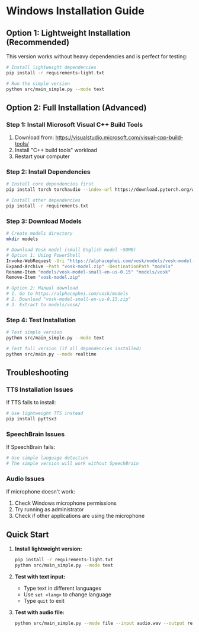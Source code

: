 # Windows Installation Guide

## Option 1: Lightweight Installation (Recommended)

This version works without heavy dependencies and is perfect for testing:

```bash
# Install lightweight dependencies
pip install -r requirements-light.txt

# Run the simple version
python src/main_simple.py --mode text
```

## Option 2: Full Installation (Advanced)

### Step 1: Install Microsoft Visual C++ Build Tools

1. Download from: https://visualstudio.microsoft.com/visual-cpp-build-tools/
2. Install "C++ build tools" workload
3. Restart your computer

### Step 2: Install Dependencies

```bash
# Install core dependencies first
pip install torch torchaudio --index-url https://download.pytorch.org/whl/cpu

# Install other dependencies
pip install -r requirements.txt
```

### Step 3: Download Models

```bash
# Create models directory
mkdir models

# Download Vosk model (small English model ~50MB)
# Option 1: Using PowerShell
Invoke-WebRequest -Uri "https://alphacephei.com/vosk/models/vosk-model-small-en-us-0.15.zip" -OutFile "vosk-model.zip"
Expand-Archive -Path "vosk-model.zip" -DestinationPath "models"
Rename-Item "models/vosk-model-small-en-us-0.15" "models/vosk"
Remove-Item "vosk-model.zip"

# Option 2: Manual download
# 1. Go to https://alphacephei.com/vosk/models
# 2. Download "vosk-model-small-en-us-0.15.zip"
# 3. Extract to models/vosk/
```

### Step 4: Test Installation

```bash
# Test simple version
python src/main_simple.py --mode text

# Test full version (if all dependencies installed)
python src/main.py --mode realtime
```

## Troubleshooting

### TTS Installation Issues
If TTS fails to install:
```bash
# Use lightweight TTS instead
pip install pyttsx3
```

### SpeechBrain Issues
If SpeechBrain fails:
```bash
# Use simple language detection
# The simple version will work without SpeechBrain
```

### Audio Issues
If microphone doesn't work:
1. Check Windows microphone permissions
2. Try running as administrator
3. Check if other applications are using the microphone

## Quick Start

1. **Install lightweight version:**
   ```bash
   pip install -r requirements-light.txt
   python src/main_simple.py --mode text
   ```

2. **Test with text input:**
   - Type text in different languages
   - Use `set <lang>` to change language
   - Type `quit` to exit

3. **Test with audio file:**
   ```bash
   python src/main_simple.py --mode file --input audio.wav --output response.wav
   ```
